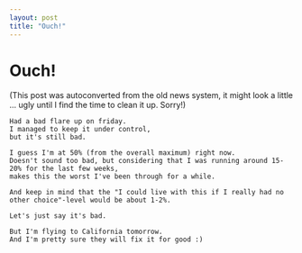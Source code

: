 ```yaml
---
layout: post
title: "Ouch!"
---
```

<h1>Ouch!</h1>
(This post was autoconverted from the old news system,
it might look a little ... ugly until I find the time
to clean it up.
Sorry!)

    Had a bad flare up on friday.
    I managed to keep it under control,
    but it's still bad.
    
    I guess I'm at 50% (from the overall maximum) right now.
    Doesn't sound too bad, but considering that I was running around 15-20% for the last few weeks,
    makes this the worst I've been through for a while.
    
    And keep in mind that the "I could live with this if I really had no other choice"-level would be about 1-2%.
    
    Let's just say it's bad.
    
    But I'm flying to California tomorrow.
    And I'm pretty sure they will fix it for good :)
    

